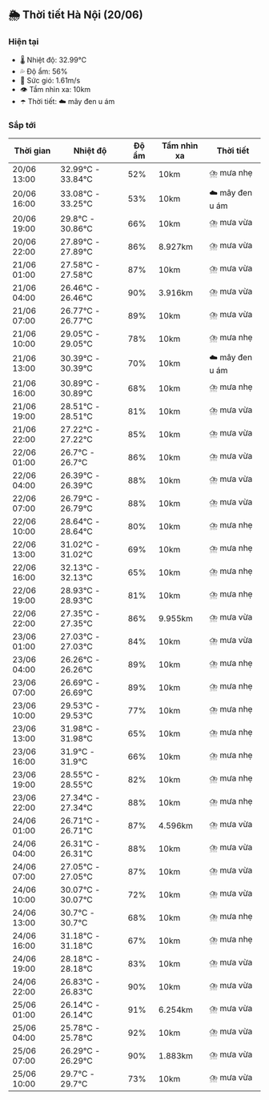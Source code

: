 ## 🌦️ Thời tiết Hà Nội (20/06)

### Hiện tại

- 🌡️ Nhiệt độ: 32.99℃
- 💦 Độ ẩm: 56%
- 💨 Sức gió: 1.61m/s
- 👁️ Tầm nhìn xa: 10km
- ☂️ Thời tiết: ☁️ mây đen u ám

### Sắp tới

| Thời gian | Nhiệt độ | Độ ẩm | Tầm nhìn xa | Thời tiết |
| --- | --- | --- | --- | --- |
| 20/06 13:00 | 32.99℃ - 33.84℃ | 52% | 10km | ⛈️ mưa nhẹ |
| 20/06 16:00 | 33.08℃ - 33.25℃ | 53% | 10km | ☁️ mây đen u ám |
| 20/06 19:00 | 29.8℃ - 30.86℃ | 66% | 10km | ⛈️ mưa vừa |
| 20/06 22:00 | 27.89℃ - 27.89℃ | 86% | 8.927km | ⛈️ mưa vừa |
| 21/06 01:00 | 27.58℃ - 27.58℃ | 87% | 10km | ⛈️ mưa vừa |
| 21/06 04:00 | 26.46℃ - 26.46℃ | 90% | 3.916km | ⛈️ mưa vừa |
| 21/06 07:00 | 26.77℃ - 26.77℃ | 89% | 10km | ⛈️ mưa vừa |
| 21/06 10:00 | 29.05℃ - 29.05℃ | 78% | 10km | ⛈️ mưa nhẹ |
| 21/06 13:00 | 30.39℃ - 30.39℃ | 70% | 10km | ☁️ mây đen u ám |
| 21/06 16:00 | 30.89℃ - 30.89℃ | 68% | 10km | ⛈️ mưa nhẹ |
| 21/06 19:00 | 28.51℃ - 28.51℃ | 81% | 10km | ⛈️ mưa vừa |
| 21/06 22:00 | 27.22℃ - 27.22℃ | 85% | 10km | ⛈️ mưa vừa |
| 22/06 01:00 | 26.7℃ - 26.7℃ | 86% | 10km | ⛈️ mưa vừa |
| 22/06 04:00 | 26.39℃ - 26.39℃ | 88% | 10km | ⛈️ mưa vừa |
| 22/06 07:00 | 26.79℃ - 26.79℃ | 88% | 10km | ⛈️ mưa vừa |
| 22/06 10:00 | 28.64℃ - 28.64℃ | 80% | 10km | ⛈️ mưa nhẹ |
| 22/06 13:00 | 31.02℃ - 31.02℃ | 69% | 10km | ⛈️ mưa nhẹ |
| 22/06 16:00 | 32.13℃ - 32.13℃ | 65% | 10km | ⛈️ mưa nhẹ |
| 22/06 19:00 | 28.93℃ - 28.93℃ | 81% | 10km | ⛈️ mưa nhẹ |
| 22/06 22:00 | 27.35℃ - 27.35℃ | 86% | 9.955km | ⛈️ mưa vừa |
| 23/06 01:00 | 27.03℃ - 27.03℃ | 84% | 10km | ⛈️ mưa vừa |
| 23/06 04:00 | 26.26℃ - 26.26℃ | 89% | 10km | ⛈️ mưa nhẹ |
| 23/06 07:00 | 26.69℃ - 26.69℃ | 89% | 10km | ⛈️ mưa nhẹ |
| 23/06 10:00 | 29.53℃ - 29.53℃ | 77% | 10km | ⛈️ mưa nhẹ |
| 23/06 13:00 | 31.98℃ - 31.98℃ | 65% | 10km | ⛈️ mưa nhẹ |
| 23/06 16:00 | 31.9℃ - 31.9℃ | 66% | 10km | ⛈️ mưa nhẹ |
| 23/06 19:00 | 28.55℃ - 28.55℃ | 82% | 10km | ⛈️ mưa nhẹ |
| 23/06 22:00 | 27.34℃ - 27.34℃ | 88% | 10km | ⛈️ mưa nhẹ |
| 24/06 01:00 | 26.71℃ - 26.71℃ | 87% | 4.596km | ⛈️ mưa vừa |
| 24/06 04:00 | 26.31℃ - 26.31℃ | 88% | 10km | ⛈️ mưa vừa |
| 24/06 07:00 | 27.05℃ - 27.05℃ | 87% | 10km | ⛈️ mưa vừa |
| 24/06 10:00 | 30.07℃ - 30.07℃ | 72% | 10km | ⛈️ mưa vừa |
| 24/06 13:00 | 30.7℃ - 30.7℃ | 68% | 10km | ⛈️ mưa nhẹ |
| 24/06 16:00 | 31.18℃ - 31.18℃ | 67% | 10km | ⛈️ mưa nhẹ |
| 24/06 19:00 | 28.18℃ - 28.18℃ | 83% | 10km | ⛈️ mưa vừa |
| 24/06 22:00 | 26.83℃ - 26.83℃ | 90% | 10km | ⛈️ mưa vừa |
| 25/06 01:00 | 26.14℃ - 26.14℃ | 91% | 6.254km | ⛈️ mưa vừa |
| 25/06 04:00 | 25.78℃ - 25.78℃ | 92% | 10km | ⛈️ mưa vừa |
| 25/06 07:00 | 26.29℃ - 26.29℃ | 90% | 1.883km | ⛈️ mưa vừa |
| 25/06 10:00 | 29.7℃ - 29.7℃ | 73% | 10km | ⛈️ mưa vừa |
